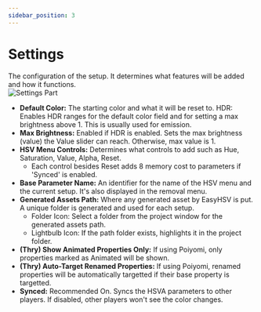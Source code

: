 ```yaml
---
sidebar_position: 3
---
```

# Settings
The configuration of the setup. It determines what features will be added and how it functions.  
![Settings Part](/img/window_settings.jpg)

- **Default Color:** The starting color and what it will be reset to.
	HDR: Enables HDR ranges for the default color field and for setting a max brightness above 1. This is usually used for emission.
- **Max Brightness:** Enabled if HDR is enabled. Sets the max brightness (value) the Value slider can reach. Otherwise, max value is 1.
- **HSV Menu Controls:** Determines what controls to add such as Hue, Saturation, Value, Alpha, Reset.
	- Each control besides Reset adds 8 memory cost to parameters if 'Synced' is enabled.
- **Base Parameter Name:** An identifier for the name of the HSV menu and the current setup. It's also displayed in the removal menu.
- **Generated Assets Path:** Where any generated asset by EasyHSV is put. A unique folder is generated and used for each setup.
	- Folder Icon: Select a folder from the project window for the generated assets path.
	- Lightbulb Icon: If the path folder exists, highlights it in the project folder.
- **(Thry) Show Animated Properties Only:** If using Poiyomi, only properties marked as Animated will be shown.
- **(Thry) Auto-Target Renamed Properties:** If using Poiyomi, renamed properties will be automatically targetted if their base property is targetted.
- **Synced:** Recommended On. Syncs the HSVA parameters to other players. If disabled, other players won't see the color changes.